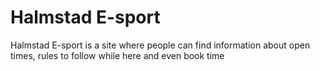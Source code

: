 # Halmstad E-sport

Halmstad E-sport is a site where people can find information about open times, rules to follow while here and even book time 